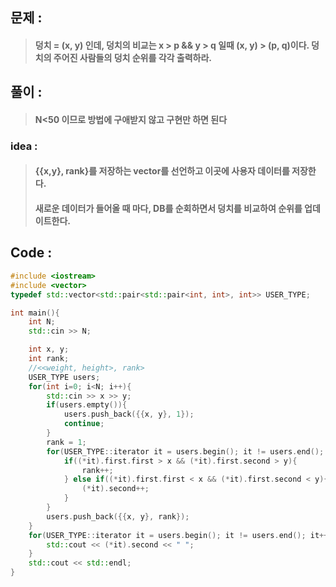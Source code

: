 ## 문제 : 
> #### 덩치 = (x, y) 인데, 덩치의 비교는 x > p && y > q 일때 (x, y) > (p, q)이다. 덩치의 주어진 사람들의 덩치 순위를 각각 출력하라.

## 풀이 : 
> #### N<50 이므로 방법에 구애받지 않고 구현만 하면 된다

### idea :
> #### {{x,y}, rank}를 저장하는 vector를 선언하고 이곳에 사용자 데이터를 저장한다.
> #### 새로운 데이터가 들어올 때 마다, DB를 순회하면서 덩치를 비교하여 순위를 업데이트한다.

## Code :
```cpp
#include <iostream>
#include <vector>
typedef std::vector<std::pair<std::pair<int, int>, int>> USER_TYPE;

int main(){
    int N;
    std::cin >> N;

    int x, y;
    int rank;
    //<<weight, height>, rank>
    USER_TYPE users;
    for(int i=0; i<N; i++){
        std::cin >> x >> y;
        if(users.empty()){
            users.push_back({{x, y}, 1});
            continue;
        }
        rank = 1;
        for(USER_TYPE::iterator it = users.begin(); it != users.end(); it++){
            if((*it).first.first > x && (*it).first.second > y){
                rank++;
            } else if((*it).first.first < x && (*it).first.second < y){
                (*it).second++;
            }
        }
        users.push_back({{x, y}, rank});
    }
    for(USER_TYPE::iterator it = users.begin(); it != users.end(); it++){
        std::cout << (*it).second << " ";
    }
    std::cout << std::endl;
}
```
